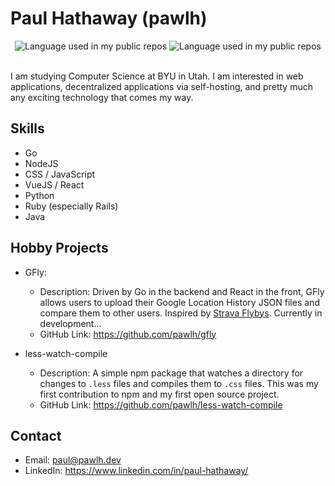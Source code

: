 # Paul Hathaway (pawlh)

<div align="center">
    <img width="" src="https://gh-stats.pawlh.dev/api?username=pawlh&count_private=true&show_icons=true&card_width=200&custom_title=My stats" alt="Language used in my public repos" />
    <img width="" src="https://gh-stats.pawlh.dev/api/top-langs/?username=pawlh&langs_count=6&layout=compact&card_width=200&custom_title=Public%20repos" alt="Language used in my public repos" />
  <br />
  <br />
</div>

I am studying Computer Science at BYU in Utah. I am interested in web applications, decentralized applications via self-hosting, and pretty much any exciting technology that comes my way.

## Skills

- Go
- NodeJS
- CSS / JavaScript
- VueJS / React
- Python
- Ruby (especially Rails)
- Java

## Hobby Projects

- GFly:

  - Description: Driven by Go in the backend and React in the front, GFly allows users to upload their Google Location History JSON files and compare them to other users. Inspired by [Strava Flybys](https://labs.strava.com/flyby/). Currently in development...
  - GitHub Link: https://github.com/pawlh/gfly

- less-watch-compile
  - Description: A simple npm package that watches a directory for changes to `.less` files and compiles them to `.css` files. This was my first contribution to npm and my first open source project.
  - GitHub Link: https://github.com/pawlh/less-watch-compile

## Contact

- Email: paul@pawlh.dev
- LinkedIn: https://www.linkedin.com/in/paul-hathaway/
